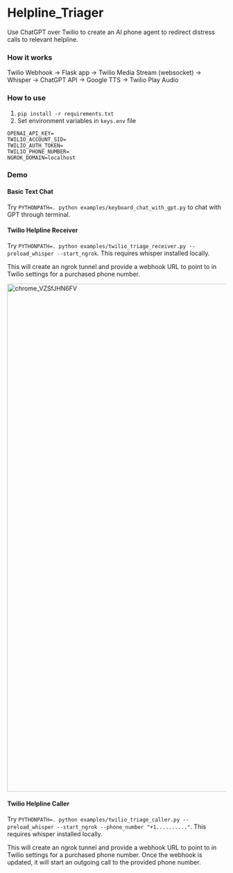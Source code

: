 # Helpline_Triager

Use ChatGPT over Twilio to create an AI phone agent to redirect distress calls to relevant helpline.

### How it works

Twilio Webhook -> Flask app -> Twilio Media Stream (websocket) -> Whisper -> ChatGPT API -> Google TTS -> Twilio Play Audio

### How to use

1. `pip install -r requirements.txt`
2. Set environment variables in `keys.env` file

```
OPENAI_API_KEY=
TWILIO_ACCOUNT_SID=
TWILIO_AUTH_TOKEN=
TWILIO_PHONE_NUMBER=
NGROK_DOMAIN=localhost
```


### Demo

#### Basic Text Chat

Try `PYTHONPATH=. python examples/keyboard_chat_with_gpt.py` to chat with GPT through terminal.

#### Twilio Helpline Receiver

Try `PYTHONPATH=. python examples/twilio_triage_receiver.py --preload_whisper --start_ngrok`. This requires whisper installed locally.

This will create an ngrok tunnel and provide a webhook URL to point to in Twilio settings for a purchased phone number.

<img width="1169" alt="chrome_VZSfJHN6FV" src="https://github.com/sshh12/llm_convo/assets/6625384/1fe9468d-0eb3-4309-9b81-1d2f3d02c353">

#### Twilio Helpline Caller

Try `PYTHONPATH=. python examples/twilio_triage_caller.py --preload_whisper --start_ngrok --phone_number "+1.........."`. This requires whisper installed locally.

This will create an ngrok tunnel and provide a webhook URL to point to in Twilio settings for a purchased phone number. Once the webhook is updated, it will start an outgoing call to the provided phone number.
